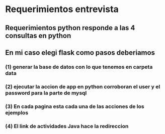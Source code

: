 <h1>Requerimientos entrevista</h1>

<h2>Requerimientos python responde a las 4 consultas en python</h2> 

<h2>En mi caso elegi flask como pasos deberiamos</h2>
<h3>(1) generar la base de datos con lo que tenemos en carpeta data</h3>
<h3>(2) ejecutar la accion de app en python corroboran el user y el password para la parte de mysql</h3>
<h3>(3) En cada pagina esta cada una de las acciones de los ejemplos</h3>
<h3>(4) El link de actividades Java hace la redireccion </h3>
